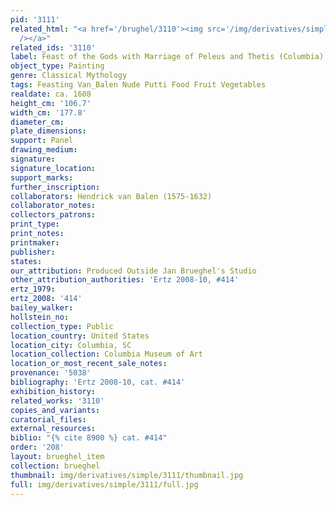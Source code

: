 ```yaml
---
pid: '3111'
related_html: "<a href='/brughel/3110'><img src='/img/derivatives/simple/3110/thumbnail.jpg'
  /></a>"
related_ids: '3110'
label: Feast of the Gods with Marriage of Peleus and Thetis (Columbia)
object_type: Painting
genre: Classical Mythology
tags: Feasting Van_Balen Nude Putti Food Fruit Vegetables
realdate: ca. 1608
height_cm: '106.7'
width_cm: '177.8'
diameter_cm: 
plate_dimensions: 
support: Panel
drawing_medium: 
signature: 
signature_location: 
support_marks: 
further_inscription: 
collaborators: Hendrick van Balen (1575-1632)
collaborator_notes: 
collectors_patrons: 
print_type: 
print_notes: 
printmaker: 
publisher: 
states: 
our_attribution: Produced Outside Jan Brueghel's Studio
other_attribution_authorities: 'Ertz 2008-10, #414'
ertz_1979: 
ertz_2008: '414'
bailey_walker: 
hollstein_no: 
collection_type: Public
location_country: United States
location_city: Columbia, SC
location_collection: Columbia Museum of Art
location_or_most_recent_sale_notes: 
provenance: '5038'
bibliography: 'Ertz 2008-10, cat. #414'
exhibition_history: 
related_works: '3110'
copies_and_variants: 
curatorial_files: 
external_resources: 
biblio: "{% cite 8900 %} cat. #414"
order: '208'
layout: brueghel_item
collection: brueghel
thumbnail: img/derivatives/simple/3111/thumbnail.jpg
full: img/derivatives/simple/3111/full.jpg
---
```

